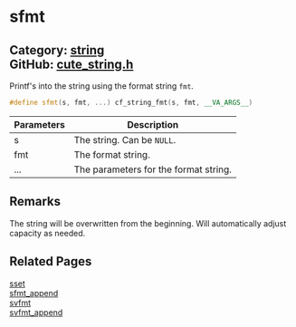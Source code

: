 [//]: # (This file is automatically generated by Cute Framework's docs parser.)
[//]: # (Do not edit this file by hand!)
[//]: # (See: https://github.com/RandyGaul/cute_framework/blob/master/samples/docs_parser.cpp)
[](../header.md ':include')

# sfmt

Category: [string](/api_reference?id=string)  
GitHub: [cute_string.h](https://github.com/RandyGaul/cute_framework/blob/master/include/cute_string.h)  
---

Printf's into the string using the format string `fmt`.

```cpp
#define sfmt(s, fmt, ...) cf_string_fmt(s, fmt, __VA_ARGS__)
```

Parameters | Description
--- | ---
s | The string. Can be `NULL`.
fmt | The format string.
... | The parameters for the format string.

## Remarks

The string will be overwritten from the beginning. Will automatically adjust capacity as needed.

## Related Pages

[sset](/string/sset.md)  
[sfmt_append](/string/sfmt_append.md)  
[svfmt](/string/svfmt.md)  
[svfmt_append](/string/svfmt_append.md)  
